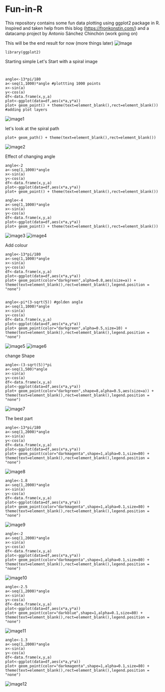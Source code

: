 # Fun-in-R
This repository contains some fun data plotting using ggplot2 package in R. Inspired and taken help from this blog (https://fronkonstin.com/) and a datacamp project by Antonio Sánchez Chinchón  (work going on)

This will be the end result for now (more things later)
![Image](https://github.com/shashwat-3004/Fun-in-R-/blob/master/Img.png)

```{r}
library(ggplot2)
```
Starting simple
Let's Start with a spiral image
```{r}


angle<-13*pi/180
a<-seq(1,1000)*angle #plottting 1000 points
x<-sin(a)
y<-cos(a)
df<-data.frame(x,y,a)
plot<-ggplot(data=df,aes(x*a,y*a))
plot+ geom_point() + theme(text=element_blank(),rect=element_blank()) #adding plot layers
```
![image1](https://github.com/shashwat-3004/Fun-in-R-/blob/master/Plot/Rplot.png)

let's look at the spiral path
```{r}
plot+ geom_path() + theme(text=element_blank(),rect=element_blank())
```
![image2](https://github.com/shashwat-3004/Fun-in-R-/blob/master/Plot/Rplot01.png)

Effect of changing angle
```{r}
angle<-2
a<-seq(1,1000)*angle 
x<-sin(a)
y<-cos(a)
df<-data.frame(x,y,a)
plot<-ggplot(data=df,aes(x*a,y*a))
plot+ geom_point() + theme(text=element_blank(),rect=element_blank())

angle<-4
a<-seq(1,1000)*angle 
x<-sin(a)
y<-cos(a)
df<-data.frame(x,y,a)
plot<-ggplot(data=df,aes(x*a,y*a))
plot+ geom_point() + theme(text=element_blank(),rect=element_blank())
```
![image3](https://github.com/shashwat-3004/Fun-in-R-/blob/master/Plot/Rplot02.png)
![image4](https://github.com/shashwat-3004/Fun-in-R-/blob/master/Plot/Rplot03.png)

Add colour

```{r}
angle<-13*pi/180
a<-seq(1,1000)*angle 
x<-sin(a)
y<-cos(a)
df<-data.frame(x,y,a)
plot<-ggplot(data=df,aes(x*a,y*a))
plot+ geom_point(color="darkgreen",alpha=0.8,aes(size=a)) + theme(text=element_blank(),rect=element_blank(),legend.position = "none")


angle<-pi*(3-sqrt(5)) #golden angle
a<-seq(1,1000)*angle 
x<-sin(a)
y<-cos(a)
df<-data.frame(x,y,a)
plot<-ggplot(data=df,aes(x*a,y*a))
plot+ geom_point(color="darkgreen",alpha=0.5,size=10) + theme(text=element_blank(),rect=element_blank(),legend.position = "none")

```
![image5](https://github.com/shashwat-3004/Fun-in-R-/blob/master/Plot/Rplot04.png)
![image6](https://github.com/shashwat-3004/Fun-in-R-/blob/master/Plot/Rplot05.png)

change Shape

```{r}
angle<-(3-sqrt(5))*pi
a<-seq(1,500)*angle 
x<-sin(a)
y<-cos(a)
df<-data.frame(x,y,a)
plot<-ggplot(data=df,aes(x*a,y*a))
plot+ geom_point(color="darkgreen",shape=8,alpha=0.5,aes(size=a)) + theme(text=element_blank(),rect=element_blank(),legend.position = "none")
```
![image7](https://github.com/shashwat-3004/Fun-in-R-/blob/master/Plot/Rplot06.png)

The best part
```{r}
angle<-13*pi/180
a<-seq(1,2000)*angle 
x<-sin(a)
y<-cos(a)
df<-data.frame(x,y,a)
plot<-ggplot(data=df,aes(x*a,y*a))
plot+ geom_point(color="darkmagenta",shape=1,alpha=0.1,size=80) + theme(text=element_blank(),rect=element_blank(),legend.position = "none")
```
![image8](https://github.com/shashwat-3004/Fun-in-R-/blob/master/Plot/Rplot07.png)

```{r}
angle<-1.8
a<-seq(1,2000)*angle 
x<-sin(a)
y<-cos(a)
df<-data.frame(x,y,a)
plot<-ggplot(data=df,aes(x*a,y*a))
plot+ geom_point(color="darkmagenta",shape=1,alpha=0.1,size=80) + theme(text=element_blank(),rect=element_blank(),legend.position = "none")
```

![image9](https://github.com/shashwat-3004/Fun-in-R-/blob/master/Plot/Rplot08.png)
```{r}
angle<-2
a<-seq(1,2000)*angle 
x<-sin(a)
y<-cos(a)
df<-data.frame(x,y,a)
plot<-ggplot(data=df,aes(x*a,y*a))
plot+ geom_point(color="darkmagenta",shape=1,alpha=0.1,size=80) + theme(text=element_blank(),rect=element_blank(),legend.position = "none")

```
![image10](https://github.com/shashwat-3004/Fun-in-R-/blob/master/Plot/Rplot09.png)

```{r}
angle<-2.5
a<-seq(1,2000)*angle 
x<-sin(a)
y<-cos(a)
df<-data.frame(x,y,a)
plot<-ggplot(data=df,aes(x*a,y*a))
plot+ geom_point(color="darkblue",shape=1,alpha=0.1,size=80) + theme(text=element_blank(),rect=element_blank(),legend.position = "none")

```
![image11](https://github.com/shashwat-3004/Fun-in-R-/blob/master/Plot/Rplot10.png)

```{r}
angle<-1.3
a<-seq(1,2000)*angle 
x<-sin(a)
y<-cos(a)
df<-data.frame(x,y,a)
plot<-ggplot(data=df,aes(x*a,y*a))
plot+ geom_point(color="darkmagenta",shape=1,alpha=0.1,size=80) + theme(text=element_blank(),rect=element_blank(),legend.position = "none")
```

![image12](https://github.com/shashwat-3004/Fun-in-R-/blob/master/Plot/Rplot11.png)




